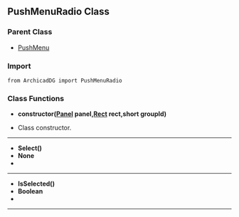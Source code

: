 ## PushMenuRadio Class

### Parent Class
* [PushMenu](PushMenu.md)

### Import
```
from ArchicadDG import PushMenuRadio
``` 

### Class Functions

* **constructor([Panel](../m_panel/Panel.md) panel,[Rect](../Rect.md) rect,short groupId)**

* Class constructor.
-----

* **Select()**
* **None**
* 
-----

* **IsSelected()**
* **Boolean**
* 
-----
